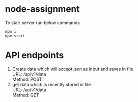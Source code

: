 # node-assignment
To start  server run below commands
```
npm i
npm start
```
# API endpoints
1) Create data which will accept json as input and saves in file  
URL: /ap/v1/data  
Method: POST  
2) get  data which is recently stored in file  
URL: /ap/v1/data  
Method: GET


